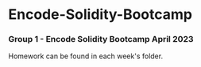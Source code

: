# Encode-Solidity-Bootcamp
### Group 1 - Encode Solidity Bootcamp April 2023
Homework can be found in each week's folder.